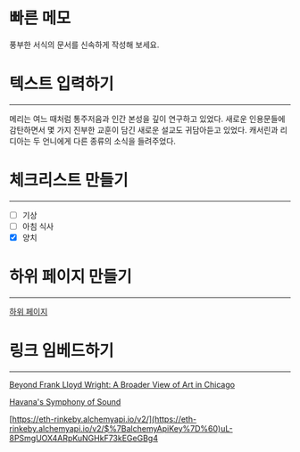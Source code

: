 # 빠른 메모

풍부한 서식의 문서를 신속하게 작성해 보세요.

# 텍스트 입력하기

---

메리는 여느 때처럼 통주저음과 인간 본성을 깊이 연구하고 있었다. 새로운 인용문들에 감탄하면서 몇 가지 진부한 교훈이 담긴 새로운 설교도 귀담아듣고 있었다. 캐서린과 리디아는 두 언니에게 다른 종류의 소식을 들려주었다. 

# 체크리스트 만들기

---

- [ ]  기상
- [ ]  아침 식사
- [x]  양치

# 하위 페이지 만들기

---

[하위 페이지](%E1%84%88%E1%85%A1%E1%84%85%E1%85%B3%E1%86%AB%20%E1%84%86%E1%85%A6%E1%84%86%E1%85%A9%205a5bb30f49e74300b37b8f2559aeb1b4/%E1%84%92%E1%85%A1%E1%84%8B%E1%85%B1%20%E1%84%91%E1%85%A6%E1%84%8B%E1%85%B5%E1%84%8C%E1%85%B5%20d7735eb84cba4aa588eeba36484e6d38.md)

# 링크 임베드하기

---

[Beyond Frank Lloyd Wright: A Broader View of Art in Chicago](https://www.nytimes.com/2018/03/08/arts/chicago-museums-art.html?rref=collection%2Fsectioncollection%2Ftravel)

[Havana's Symphony of Sound](https://www.nytimes.com/2018/03/12/travel/havana-cuba.html?rref=collection%2Fsectioncollection%2Ftravel)

[https://eth-rinkeby.alchemyapi.io/v2/](https://eth-rinkeby.alchemyapi.io/v2/$%7BalchemyApiKey%7D%60)uL-8PSmgUOX4ARpKuNGHkF73kEGeGBg4
